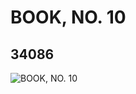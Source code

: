 # BOOK, NO. 10
## 34086
![BOOK, NO. 10](https://lc-www-live-s.legocdn.com/media/bricks/5/2/6192809.jpg)
